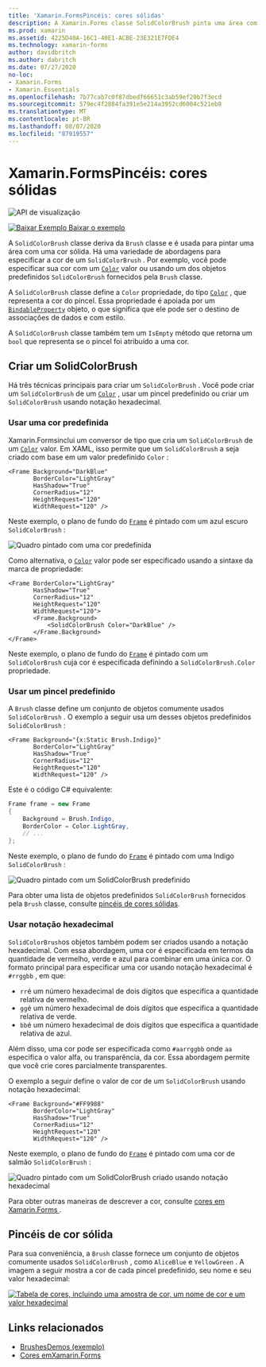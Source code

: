 ```yaml
---
title: 'Xamarin.FormsPincéis: cores sólidas'
description: A Xamarin.Forms classe SolidColorBrush pinta uma área com uma cor sólida.
ms.prod: xamarin
ms.assetid: 4225D40A-16C1-40E1-ACBE-23E321E7FDE4
ms.technology: xamarin-forms
author: davidbritch
ms.author: dabritch
ms.date: 07/27/2020
no-loc:
- Xamarin.Forms
- Xamarin.Essentials
ms.openlocfilehash: 7b77cab7c0f87dbedf66651c3ab59ef20b7f3ecd
ms.sourcegitcommit: 579ec4f2884fa391e5e214a3952cd6004c521eb8
ms.translationtype: MT
ms.contentlocale: pt-BR
ms.lasthandoff: 08/07/2020
ms.locfileid: "87919557"
---
```

# <a name="no-locxamarinforms-brushes-solid-colors"></a>Xamarin.FormsPincéis: cores sólidas

![API de visualização](~/media/shared/preview.png "Esta API está atualmente em pré-lançamento")

[![Baixar Exemplo](~/media/shared/download.png) Baixar o exemplo](https://github.com/xamarin/xamarin-forms-samples/tree/master/UserInterface/BrushDemos)

A `SolidColorBrush` classe deriva da `Brush` classe e é usada para pintar uma área com uma cor sólida. Há uma variedade de abordagens para especificar a cor de um `SolidColorBrush` . Por exemplo, você pode especificar sua cor com um [`Color`](xref:Xamarin.Forms.Color) valor ou usando um dos objetos predefinidos `SolidColorBrush` fornecidos pela `Brush` classe.

A `SolidColorBrush` classe define a `Color` propriedade, do tipo [`Color`](xref:Xamarin.Forms.Color) , que representa a cor do pincel. Essa propriedade é apoiada por um [`BindableProperty`](xref:Xamarin.Forms.BindableProperty) objeto, o que significa que ele pode ser o destino de associações de dados e com estilo.

A `SolidColorBrush` classe também tem um `IsEmpty` método que retorna um `bool` que representa se o pincel foi atribuído a uma cor.

## <a name="create-a-solidcolorbrush"></a>Criar um SolidColorBrush

Há três técnicas principais para criar um `SolidColorBrush` . Você pode criar um `SolidColorBrush` de um [`Color`](xref:Xamarin.Forms.Color) , usar um pincel predefinido ou criar um `SolidColorBrush` usando notação hexadecimal.

### <a name="use-a-predefined-color"></a>Usar uma cor predefinida

Xamarin.Formsinclui um conversor de tipo que cria um `SolidColorBrush` de um [`Color`](xref:Xamarin.Forms.Color) valor. Em XAML, isso permite que um `SolidColorBrush` a seja criado com base em um valor predefinido `Color` :

```xaml
<Frame Background="DarkBlue"
       BorderColor="LightGray"
       HasShadow="True"
       CornerRadius="12"
       HeightRequest="120"
       WidthRequest="120" />
```

Neste exemplo, o plano de fundo do [`Frame`](xref:Xamarin.Forms.Frame) é pintado com um azul escuro `SolidColorBrush` :

![Quadro pintado com uma cor predefinida](solidcolor-images/predefined-color.png)

Como alternativa, o [`Color`](xref:Xamarin.Forms.Color) valor pode ser especificado usando a sintaxe da marca de propriedade:

```xaml
<Frame BorderColor="LightGray"
       HasShadow="True"
       CornerRadius="12"
       HeightRequest="120"
       WidthRequest="120">
       <Frame.Background>
           <SolidColorBrush Color="DarkBlue" />
       </Frame.Background>
</Frame>
```

Neste exemplo, o plano de fundo do [`Frame`](xref:Xamarin.Forms.Frame) é pintado com um `SolidColorBrush` cuja cor é especificada definindo a `SolidColorBrush.Color` propriedade.

### <a name="use-a-predefined-brush"></a>Usar um pincel predefinido

A `Brush` classe define um conjunto de objetos comumente usados `SolidColorBrush` . O exemplo a seguir usa um desses objetos predefinidos `SolidColorBrush` :

```xaml
<Frame Background="{x:Static Brush.Indigo}"
       BorderColor="LightGray"
       HasShadow="True"
       CornerRadius="12"
       HeightRequest="120"
       WidthRequest="120" />       
```

Este é o código C# equivalente:

```csharp
Frame frame = new Frame
{
    Background = Brush.Indigo,
    BorderColor = Color.LightGray,
    // ...
};
```

Neste exemplo, o plano de fundo do [`Frame`](xref:Xamarin.Forms.Frame) é pintado com uma Indigo `SolidColorBrush` :

![Quadro pintado com um SolidColorBrush predefinido](solidcolor-images/predefined-brush.png)

Para obter uma lista de objetos predefinidos `SolidColorBrush` fornecidos pela `Brush` classe, consulte [pincéis de cores sólidas](#solid-color-brushes).

### <a name="use-hexadecimal-notation"></a>Usar notação hexadecimal

`SolidColorBrush`os objetos também podem ser criados usando a notação hexadecimal. Com essa abordagem, uma cor é especificada em termos da quantidade de vermelho, verde e azul para combinar em uma única cor. O formato principal para especificar uma cor usando notação hexadecimal é `#rrggbb` , em que:

- `rr`é um número hexadecimal de dois dígitos que especifica a quantidade relativa de vermelho.
- `gg`é um número hexadecimal de dois dígitos que especifica a quantidade relativa de verde.
- `bb`é um número hexadecimal de dois dígitos que especifica a quantidade relativa de azul.

Além disso, uma cor pode ser especificada como `#aarrggbb` onde `aa` especifica o valor alfa, ou transparência, da cor. Essa abordagem permite que você crie cores parcialmente transparentes.

O exemplo a seguir define o valor de cor de um `SolidColorBrush` usando notação hexadecimal:

```xaml
<Frame Background="#FF9988"
       BorderColor="LightGray"
       HasShadow="True"
       CornerRadius="12"
       HeightRequest="120"
       WidthRequest="120" />
```

Neste exemplo, o plano de fundo do [`Frame`](xref:Xamarin.Forms.Frame) é pintado com uma cor de salmão `SolidColorBrush` :

![Quadro pintado com um SolidColorBrush criado usando notação hexadecimal](solidcolor-images/hex.png)

Para obter outras maneiras de descrever a cor, consulte [cores em Xamarin.Forms ](~/xamarin-forms/user-interface/colors.md).

## <a name="solid-color-brushes"></a>Pincéis de cor sólida

Para sua conveniência, a `Brush` classe fornece um conjunto de objetos comumente usados `SolidColorBrush` , como `AliceBlue` e `YellowGreen` . A imagem a seguir mostra a cor de cada pincel predefinido, seu nome e seu valor hexadecimal:

[![Tabela de cores, incluindo uma amostra de cor, um nome de cor e um valor hexadecimal](solidcolor-images/solidcolorbrushes.png)](solidcolor-images/solidcolorbrushes-large.png#lightbox)

## <a name="related-links"></a>Links relacionados

- [BrushesDemos (exemplo)](https://github.com/xamarin/xamarin-forms-samples/tree/master/UserInterface/BrushDemos)
- [Cores emXamarin.Forms](~/xamarin-forms/user-interface/colors.md)
